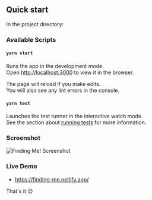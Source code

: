 ## Quick start

In the project directory:

### Available Scripts

#### `yarn start`

Runs the app in the development mode.\
Open [http://localhost:3000](http://localhost:3000) to view it in the browser.

The page will reload if you make edits.\
You will also see any lint errors in the console.

#### `yarn test`

Launches the test runner in the interactive watch mode.\
See the section about [running tests](https://facebook.github.io/create-react-app/docs/running-tests) for more information.

### Screenshot
![Finding Me! Screenshot](https://i.imgur.com/EHzon0V.png)

### Live Demo
- https://finding-me.netlify.app/

That's it 😉

